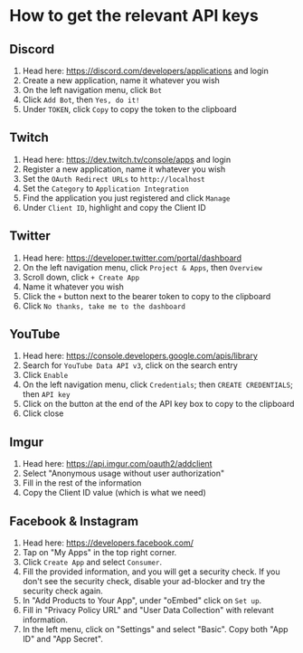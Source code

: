 # How to get the relevant API keys

## Discord

1. Head here: https://discord.com/developers/applications and login
2. Create a new application, name it whatever you wish
3. On the left navigation menu, click `Bot`
4. Click `Add Bot`, then `Yes, do it!`
5. Under `TOKEN`, click `Copy` to copy the token to the clipboard

## Twitch

1. Head here: https://dev.twitch.tv/console/apps and login
2. Register a new application, name it whatever you wish
3. Set the `OAuth Redirect URLs` to `http://localhost`
4. Set the `Category` to `Application Integration`
5. Find the application you just registered and click `Manage`
6. Under `Client ID`, highlight and copy the Client ID

## Twitter

1. Head here: https://developer.twitter.com/portal/dashboard
2. On the left navigation menu, click `Project & Apps`, then `Overview`
3. Scroll down, click `+ Create App`
4. Name it whatever you wish
5. Click the `+` button next to the bearer token to copy to the clipboard
6. Click `No thanks, take me to the dashboard`

## YouTube

1. Head here: https://console.developers.google.com/apis/library
2. Search for `YouTube Data API v3`, click on the search entry
3. Click `Enable`
4. On the left navigation menu, click `Credentials`; then `CREATE CREDENTIALS`; then `API key`
5. Click on the button at the end of the API key box to copy to the clipboard
6. Click close

## Imgur

1. Head here: https://api.imgur.com/oauth2/addclient
2. Select "Anonymous usage without user authorization"
3. Fill in the rest of the information
4. Copy the Client ID value (which is what we need)

## Facebook & Instagram

1. Head here: https://developers.facebook.com/
2. Tap on "My Apps" in the top right corner.
3. Click `Create App` and select `Consumer`.
4. Fill the provided information, and you will get a security check. If you don't see the security check, disable your ad-blocker and try the security check again.
5. In "Add Products to Your App", under "oEmbed" click on `Set up`.
6. Fill in "Privacy Policy URL" and "User Data Collection" with relevant information.
7. In the left menu, click on "Settings" and select "Basic". Copy both "App ID" and "App Secret".
